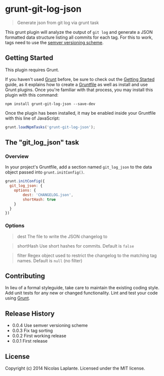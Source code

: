 # grunt-git-log-json

> Generate json from git log via grunt task

This grunt plugin will analyze the output of `git log` and generate a JSON formatted data structure listing all commits for each tag.
For this to work, tags need to use the [semver versioning scheme](http://semver.org/).

## Getting Started
This plugin requires Grunt.

If you haven't used [Grunt](http://gruntjs.com/) before, be sure to check out the [Getting Started](http://gruntjs.com/getting-started) guide, as it explains how to create a [Gruntfile](http://gruntjs.com/sample-gruntfile) as well as install and use Grunt plugins. Once you're familiar with that process, you may install this plugin with this command:

```shell
npm install grunt-git-log-json --save-dev
```

Once the plugin has been installed, it may be enabled inside your Gruntfile with this line of JavaScript:

```js
grunt.loadNpmTasks('grunt-git-log-json');
```

## The "git_log_json" task

### Overview
In your project's Gruntfile, add a section named `git_log_json` to the data object passed into `grunt.initConfig()`.

```js
grunt.initConfig({
  git_log_json: {
  	options: {
  		dest: 'CHANGELOG.json',
  		shortHash: true
  	}
  }
})
```

### Options
> dest
The file to write the JSON changelog to

> shortHash
Use short hashes for commits. Default is `false`

> filter
Regex object used to restrict the changelog to the matching tag names. Default is `null` (no filter)

## Contributing
In lieu of a formal styleguide, take care to maintain the existing coding style. Add unit tests for any new or changed functionality. Lint and test your code using [Grunt](http://gruntjs.com/).

## Release History
* 0.0.4 Use semver versioning scheme
* 0.0.3 Fix tag sorting
* 0.0.2 First working release
* 0.0.1 First release

## License
Copyright (c) 2014 Nicolas Laplante. Licensed under the MIT license.
